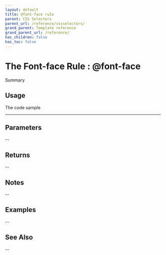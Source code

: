 ```yaml
---
layout: default
title: @font-face rule
parent: CSS Selectors
parent_url: /reference/cssselectors/
grand_parent: Template reference
grand_parent_url: /reference/
has_children: false
has_toc: false
---
```


# The Font-face Rule : @font-face

Summary

## Usage

 The code sample

---

## Parameters

--

## Returns 

--

## Notes


-- 

## Examples


--


## See Also


--

